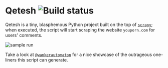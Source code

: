 # Qetesh ![Build status](https://travis-ci.org/neysofu/qetesh.svg?branch=master)
Qetesh is a tiny, blasphemous Python project built on the top of [`scrapy`](http://scrapy.org); when executed, the script will start scraping the website `youporn.com` for users' comments.

![sample run](http://i.stack.imgur.com/6bK8o.png)

Take a look at [`@wankerautomaton`](https://twitter.com/wankerautomaton) for a nice showcase of the outrageous one-liners this script can generate.
